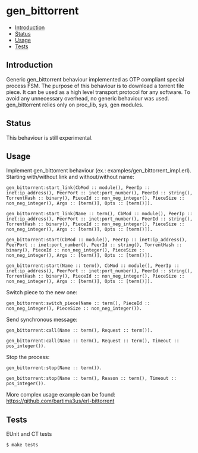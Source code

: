 gen_bittorrent
=====

- [Introduction](#introduction)
- [Status](#status)
- [Usage](#usage)
- [Tests](#tests)

## <a name="introduction">Introduction</a> ##

Generic gen_bittorrent behaviour implemented as OTP compliant special process FSM.
The purpose of this behaviour is to download a torrent file piece.
It can be used as a high level transport protocol for any software.
To avoid any unnecessary overhead, no generic behaviour was used.
gen_bittorrent relies only on proc_lib, sys, gen modules.

## <a name="status">Status</a> ##

This behaviour is still experimental.

## <a name="usage">Usage</a> ##

Implement gen_bittorrent behaviour (ex.: examples/gen_bittorrent_impl.erl).
Starting with/without link and without/without name:

```
gen_bittorrent:start_link(CbMod :: module(), PeerIp :: inet:ip_address(), PeerPort :: inet:port_number(), PeerId :: string(), TorrentHash :: binary(), PieceId :: non_neg_integer(), PieceSize :: non_neg_integer(), Args :: [term()], Opts :: [term()]).
```
```
gen_bittorrent:start_link(Name :: term(), CbMod :: module(), PeerIp :: inet:ip_address(), PeerPort :: inet:port_number(), PeerId :: string(), TorrentHash :: binary(), PieceId :: non_neg_integer(), PieceSize :: non_neg_integer(), Args :: [term()], Opts :: [term()]).
```
```
gen_bittorrent:start(CbMod :: module(), PeerIp :: inet:ip_address(), PeerPort :: inet:port_number(), PeerId :: string(), TorrentHash :: binary(), PieceId :: non_neg_integer(), PieceSize :: non_neg_integer(), Args :: [term()], Opts :: [term()]).
```
```
gen_bittorrent:start(Name :: term(), CbMod :: module(), PeerIp :: inet:ip_address(), PeerPort :: inet:port_number(), PeerId :: string(), TorrentHash :: binary(), PieceId :: non_neg_integer(), PieceSize :: non_neg_integer(), Args :: [term()], Opts :: [term()]).
```

Switch piece to the new one:
```
gen_bittorrent:switch_piece(Name :: term(), PieceId :: non_neg_integer(), PieceSize :: non_neg_integer()).
```

Send synchronous message:
```
gen_bittorrent:call(Name :: term(), Request :: term()).
```
```
gen_bittorrent:call(Name :: term(), Request :: term(), Timeout :: pos_integer()).
```

Stop the process:
```
gen_bittorrent:stop(Name :: term()).
```
```
gen_bittorrent:stop(Name :: term(), Reason :: term(), Timeout :: pos_integer()).
```


More complex usage example can be found: https://github.com/bartima3us/erl-bittorrent

## <a name="tests">Tests</a> ##

EUnit and CT tests
```
$ make tests
```
